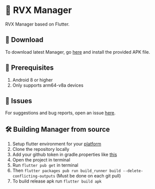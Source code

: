 # 💊 RVX Manager

RVX Manager based on Flutter.

## 🔽 Download
To download latest Manager, go [here](https://github.com/inotia00/revanced-manager/releases/latest) and install the provided APK file.

## 📝 Prerequisites
1. Android 8 or higher
2. Only supports arm64-v8a devices

## 🔴 Issues
For suggestions and bug reports, open an issue [here](https://github.com/inotia00/ReVanced_Extended/issues/new/choose).

## 🛠️ Building Manager from source
1. Setup flutter environment for your [platform](https://docs.flutter.dev/get-started/install)
2. Clone the repository locally
3. Add your github token in gradle.properties like [this](/docs/4_building.md)
4. Open the project in terminal
5. Run `flutter pub get` in terminal
6. Then `flutter packages pub run build_runner build --delete-conflicting-outputs` (Must be done on each git pull)
7. To build release apk run `flutter build apk`
